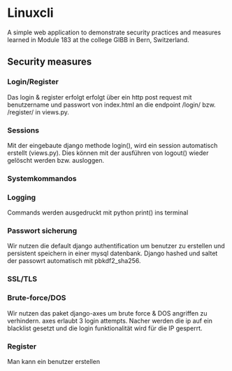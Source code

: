 # Linuxcli

A simple web application to demonstrate security practices and measures learned
in Module 183 at the college GIBB in Bern, Switzerland.

## Security measures

### Login/Register
Das login & register erfolgt erfolgt über ein http post request mit benutzername und passwort von index.html an die endpoint /login/ bzw. /register/ in views.py.

### Sessions
Mit der eingebaute django methode login(), wird ein session automatisch erstellt (views.py). Dies können mit der ausführen von logout() wieder gelöscht werden bzw. ausloggen.

### Systemkommandos

### Logging
Commands werden ausgedruckt mit python print() ins terminal

### Passwort sicherung
Wir nutzen die default django authentification um benutzer zu erstellen und persistent speichern in einer mysql datenbank. Django hashed und saltet der passowrt automatisch mit pbkdf2_sha256.

### SSL/TLS

### Brute-force/DOS
Wir nutzen das paket django-axes um brute force & DOS angriffen zu verhindern. axes erlaubt 3 login attempts. Nacher werden die ip auf ein blacklist gesetzt und die login funktionalität wird für die IP gesperrt.

### Register
Man kann ein benutzer erstellen 
